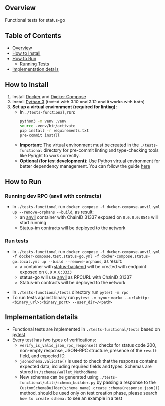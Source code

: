 ## Overview

Functional tests for status-go

## Table of Contents

- [Overview](#overview)
- [How to Install](#how-to-install)
- [How to Run](#how-to-run)
  - [Running Tests](#running-tests)
- [Implementation details](#implementation-details)

## How to Install

1. Install [Docker](https://docs.docker.com/engine/install/) and [Docker Compose](https://docs.docker.com/compose/install/)
2. Install [Python 3](https://www.python.org/downloads/) (tested with 3.10 and 3.12 and it works with both)
3. **Set up a virtual environment (required for linting):**
   - In `./tests-functional`, run:
     ```bash
     python3 -m venv .venv
     source .venv/bin/activate
     pip install -r requirements.txt
     pre-commit install
     ```
   - **Important**: The virtual environment must be created in the `./tests-functional` directory for pre-commit linting and type-checking tools like Pyright to work correctly.
   - **Optional (for test development)**: Use Python virtual environment for better dependency management. You can follow the guide [here](https://akrabat.com/creating-virtual-environments-with-pyenv/)

## How to Run

### Running dev RPC (anvil with contracts)
- In `./tests-functional` run `docker compose -f docker-compose.anvil.yml up --remove-orphans --build`, as result:
    * an [anvil](https://book.getfoundry.sh/reference/anvil/) container with ChainID 31337 exposed on `0.0.0.0:8545` will start running
    * Status-im contracts will be deployed to the network

### Run tests
- In `./tests-functional` run `docker compose -f docker-compose.anvil.yml -f docker-compose.test.status-go.yml -f docker-compose.status-go.local.yml up --build --remove-orphans`, as result:
    * a container with [status-backend](https://github.com/status-im/status-go/pull/5847) will be created with endpoint exposed on `0.0.0.0:3333`
    * status-go will use [anvil](https://book.getfoundry.sh/reference/anvil/) as RPCURL with ChainID 31337 
    * Status-im contracts will be deployed to the network

* In `./tests-functional/tests` directory run `pytest -m rpc`
* To run tests against binary run `pytest -m <your mark> --url=http:<binary_url>:<binary_port> --user_dir=/<path>`

## Implementation details

- Functional tests are implemented in `./tests-functional/tests` based on [pytest](https://docs.pytest.org/en/8.2.x/)
- Every test has two types of verifications:
    - `verify_is_valid_json_rpc_response()` checks for status code 200, non-empty response, JSON-RPC structure, presence of the `result` field, and expected ID.
    - `jsonschema.validate()` is used to check that the response contains expected data, including required fields and types. Schemas are stored in `/schemas/wallet_MethodName`
    - New schemas can be generated using `./tests-functional/utils/schema_builder.py` by passing a response to the `CustomSchemaBuilder(schema_name).create_schema(response.json())` method, should be used only on test creation phase, please search `how to create schema:` to see an example in a test